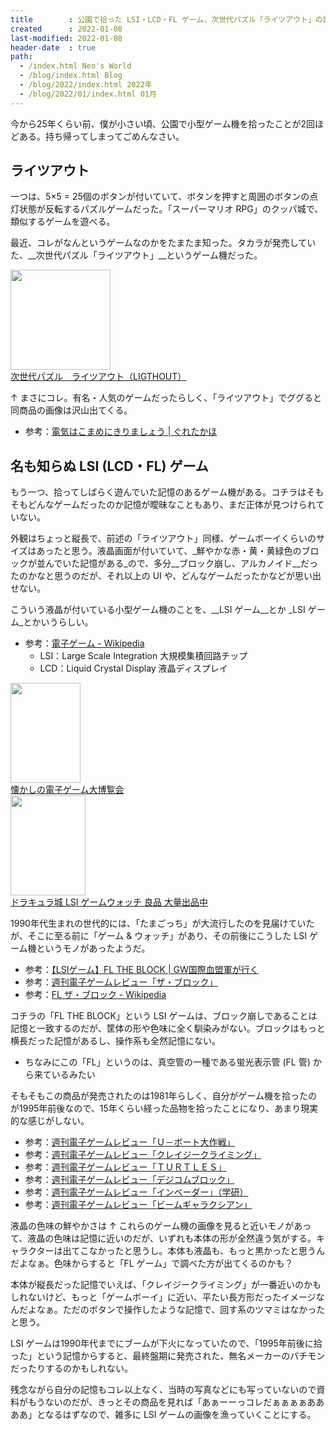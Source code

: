 ```yaml
---
title        : 公園で拾った LSI・LCD・FL ゲーム、次世代パズル「ライツアウト」の記憶
created      : 2022-01-08
last-modified: 2022-01-08
header-date  : true
path:
  - /index.html Neo's World
  - /blog/index.html Blog
  - /blog/2022/index.html 2022年
  - /blog/2022/01/index.html 01月
---
```


今から25年くらい前、僕が小さい頃、公園で小型ゲーム機を拾ったことが2回ほどある。持ち帰ってしまってごめんなさい。

## ライツアウト

一つは、5×5 = 25個のボタンが付いていて、ボタンを押すと周囲のボタンの点灯状態が反転するパズルゲームだった。「スーパーマリオ RPG」のクッパ城で、類似するゲームを遊べる。

最近、コレがなんというゲームなのかをたまたま知った。タカラが発売していた、__次世代パズル「ライツアウト」__というゲーム機だった。

<div class="ad-amazon">
  <div class="ad-amazon-image">
    <a href="https://www.amazon.co.jp/dp/B002P6ZDMC?tag=neos21-22&amp;linkCode=osi&amp;th=1&amp;psc=1">
      <img src="https://m.media-amazon.com/images/I/51UcH4KlQ6L._SL160_.jpg" width="160" height="160">
    </a>
  </div>
  <div class="ad-amazon-info">
    <div class="ad-amazon-title">
      <a href="https://www.amazon.co.jp/dp/B002P6ZDMC?tag=neos21-22&amp;linkCode=osi&amp;th=1&amp;psc=1">次世代パズル　ライツアウト（LIGTHOUT）</a>
    </div>
  </div>
</div>

↑ まさにコレ。有名・人気のゲームだったらしく、「ライツアウト」でググると同商品の画像は沢山出てくる。

- 参考：[電気はこまめにきりましょう | ぐれたかほ](http://gurekaho.blog47.fc2.com/blog-entry-769.html?sp)

## 名も知らぬ LSI (LCD・FL) ゲーム

もう一つ、拾ってしばらく遊んでいた記憶のあるゲーム機がある。コチラはそもそもどんなゲームだったのか記憶が曖昧なこともあり、まだ正体が見つけられていない。

外観はちょっと縦長で、前述の「ライツアウト」同様、ゲームボーイくらいのサイズはあったと思う。液晶画面が付いていて、_鮮やかな赤・黄・黄緑色のブロックが並んでいた記憶がある_ので、多分__ブロック崩し、アルカノイド__だったのかなと思うのだが、それ以上の UI や、どんなゲームだったかなどが思い出せない。

こういう液晶が付いている小型ゲーム機のことを、__LSI ゲーム__とか _LSI ゲーム_とかいうらしい。

- 参考：[電子ゲーム - Wikipedia](https://ja.wikipedia.org/wiki/%E9%9B%BB%E5%AD%90%E3%82%B2%E3%83%BC%E3%83%A0)
  - LSI：Large Scale Integration 大規模集積回路チップ
  - LCD：Liquid Crystal Display 液晶ディスプレイ

<div class="ad-amazon">
  <div class="ad-amazon-image">
    <a href="https://www.amazon.co.jp/dp/B07F3329YW?tag=neos21-22&amp;linkCode=osi&amp;th=1&amp;psc=1">
      <img src="https://m.media-amazon.com/images/I/517lBhLq2qL._SL160_.jpg" width="112" height="160">
    </a>
  </div>
  <div class="ad-amazon-info">
    <div class="ad-amazon-title">
      <a href="https://www.amazon.co.jp/dp/B07F3329YW?tag=neos21-22&amp;linkCode=osi&amp;th=1&amp;psc=1">懐かしの電子ゲーム大博覧会</a>
    </div>
  </div>
</div>

<div class="ad-amazon">
  <div class="ad-amazon-image">
    <a href="https://www.amazon.co.jp/dp/B09JSQ669F?tag=neos21-22&amp;linkCode=osi&amp;th=1&amp;psc=1">
      <img src="https://m.media-amazon.com/images/I/41VvvOizumL._SL160_.jpg" width="120" height="160">
    </a>
  </div>
  <div class="ad-amazon-info">
    <div class="ad-amazon-title">
      <a href="https://www.amazon.co.jp/dp/B09JSQ669F?tag=neos21-22&amp;linkCode=osi&amp;th=1&amp;psc=1">ドラキュラ城 LSI ゲームウォッチ 良品 大量出品中</a>
    </div>
  </div>
</div>

1990年代生まれの世代的には、「たまごっち」が大流行したのを見届けていたが、そこに至る前に「ゲーム & ウォッチ」があり、その前後にこうした LSI ゲーム機というモノがあったようだ。

- 参考：[【LSIゲーム】FL THE BLOCK | GW国際血盟軍が行く](https://ameblo.jp/tabibito56/entry-11155029266.html)
- 参考：[週刊電子ゲームレビュー「ザ・ブロック」](http://www5e.biglobe.ne.jp/kiden/densigame5/theblock.htm)
- 参考：[FL ザ・ブロック - Wikipedia](https://ja.wikipedia.org/wiki/FL_%E3%82%B6%E3%83%BB%E3%83%96%E3%83%AD%E3%83%83%E3%82%AF)

コチラの「FL THE BLOCK」という LSI ゲームは、ブロック崩しであることは記憶と一致するのだが、筐体の形や色味に全く馴染みがない。ブロックはもっと横長だった記憶があるし、操作系も全然記憶にない。

- ちなみにこの「FL」というのは、真空管の一種である蛍光表示管 (FL 管) から来ているみたい

そもそもこの商品が発売されたのは1981年らしく、自分がゲーム機を拾ったのが1995年前後なので、15年くらい経った品物を拾ったことになり、あまり現実的な感じがしない。

- 参考：[週刊電子ゲームレビュー「Ｕ－ボート大作戦」](http://www5e.biglobe.ne.jp/kiden/densigame4/shu.U_boat.htm)
- 参考：[週刊電子ゲームレビュー「クレイジークライミング」](http://www5e.biglobe.ne.jp/kiden/densigame4/shu.crcl.htm)
- 参考：[週刊電子ゲームレビュー「ＴＵＲＴＬＥＳ」](http://www5e.biglobe.ne.jp/kiden/densigame4/shu.turtles.htm)
- 参考：[週刊電子ゲームレビュー「デジコムブロック」](http://www5e.biglobe.ne.jp/kiden/densigame6/degitcom_block.htm)
- 参考：[週刊電子ゲームレビュー「インベーダー」（学研）](http://www5e.biglobe.ne.jp/kiden/densigame10/invader_gakken.htm)
- 参考：[週刊電子ゲームレビュー「ビームギャラクシアン」](http://www5e.biglobe.ne.jp/kiden/shu.beam.htm)

液晶の色味の鮮やかさは ↑ これらのゲーム機の画像を見ると近いモノがあって、液晶の色味は記憶に近いのだが、いずれも本体の形が全然違う気がする。キャラクターは出てこなかったと思うし。本体も液晶も、もっと黒かったと思うんだよなぁ。色味からすると「FL ゲーム」で調べた方が出てくるのかも？

本体が縦長だった記憶でいえば、「クレイジークライミング」が一番近いのかもしれないけど、もっと「ゲームボーイ」に近い、平たい長方形だったイメージなんだよなぁ。ただのボタンで操作したような記憶で、回す系のツマミはなかったと思う。

LSI ゲームは1990年代までにブームが下火になっていたので、「1995年前後に拾った」という記憶からすると、最終盤期に発売された、無名メーカーのパチモンだったりするのかもしれない。

残念ながら自分の記憶もコレ以上なく、当時の写真などにも写っていないので資料がもうないのだが、きっとその商品を見れば「あぁーーっコレだぁぁぁぁああああ」となるはずなので、雑多に LSI ゲームの画像を漁っていくことにする。

